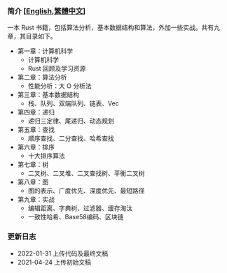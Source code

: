 ### 简介 [[English](./README.md),[繁體中文](./README_TW.md)]
一本 Rust 书籍，包括算法分析，基本数据结构和算法，外加一些实战。共有九章，其目录如下。

* 第一章：计算机科学
    - 计算机科学
    - Rust 回顾及学习资源
* 第二章：算法分析
    - 性能分析：大 O 分析法
* 第三章：基本数据结构
    - 栈、队列、双端队列、链表、Vec
* 第四章：递归
    - 递归三定律、尾递归、动态规划
* 第五章：查找
    - 顺序查找、二分查找、哈希查找
* 第六章：排序
    - 十大排序算法
* 第七章：树
    - 二叉树、二叉堆、二叉查找树、平衡二叉树
* 第八章：图
    - 图的表示、广度优先、深度优先、最短路径
* 第九章：实战
    - 编辑距离、字典树、过滤器、缓存淘汰
    - 一致性哈希、Base58编码、区块链 

### 更新日志
* 2022-01-31 上传代码及最终文稿
* 2021-04-24 上传初始文稿
